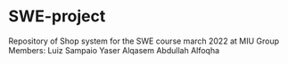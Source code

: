 # SWE-project
Repository of Shop system for the SWE course march 2022 at MIU
Group Members: 
  Luiz Sampaio
  Yaser Alqasem
  Abdullah Alfoqha
